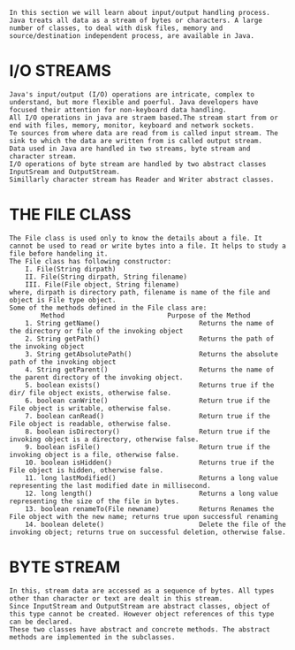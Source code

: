     In this section we will learn about input/output handling process. Java treats all data as a stream of bytes or characters. A large number of classes, to deal with disk files, memory and source/destination independent process, are available in Java.
    
# I/O STREAMS
    Java's input/output (I/O) operations are intricate, complex to understand, but more flexible and poerful. Java developers have focused their attention for non-keyboard data handling. 
    All I/O operations in java are straem based.The stream start from or end with files, memory, monitor, keyboard and network sockets. 
    Te sources from where data are read from is called input stream. The sink to which the data are written from is called output stream.
    Data used in Java are handled in two streams, byte stream and character stream.
    I/O operations of byte stream are handled by two abstract classes InputSream and OutputStream.
    Simillarly character stream has Reader and Writer abstract classes.
    
# THE FILE CLASS
    The File class is used only to know the details about a file. It cannot be used to read or write bytes into a file. It helps to study a file before handeling it.
    The File class has following constructor:
        I. File(String dirpath)
        II. File(String dirpath, String filename)
        III. File(File object, String filename)
    where, dirpath is directory path, filename is name of the file and object is File type object.
    Some of the methods defined in the File class are:
            Method                          Purpose of the Method
        1. String getName()                         Returns the name of the directory or file of the invoking object
        2. String getPath()                         Returns the path of the invoking object
        3. String getAbsolutePath()                 Returns the absolute path of the invoking object
        4. String getParent()                       Returns the name of the parent directory of the invoking object.
        5. boolean exists()                         Returns true if the dir/ file object exists, otherwise false.
        6. boolean canWrite()                       Return true if the File object is writable, otherwise false.
        7. boolean canRead()                        Return true if the File object is readable, otherwise false.
        8. boolean isDirectory()                    Return true if the invoking object is a directory, otherwise false.
        9. boolean isFile()                         Return true if the invoking object is a file, otherwise false.
        10. boolean isHidden()                      Returns true if the File object is hidden, otherwise false.
        11. long lastModified()                     Returns a long value representing the last modified date in millisecond.
        12. long length()                           Returns a long value representing the size of the file in bytes.
        13. boolean renameTo(File newname)          Returns Renames the File object with the new name; returns true upon successful renaming
        14. boolean delete()                        Delete the file of the invoking object; returns true on successful deletion, otherwise false.
        
# BYTE STREAM
    In this, stream data are accessed as a sequence of bytes. All types other than character or text are dealt in this stream.
    Since InputStream and OutputStream are abstract classes, object of this type cannot be created. However object references of this type can be declared. 
    These two classes have abstract and concrete methods. The abstract methods are implemented in the subclasses.
    
        
        
        
